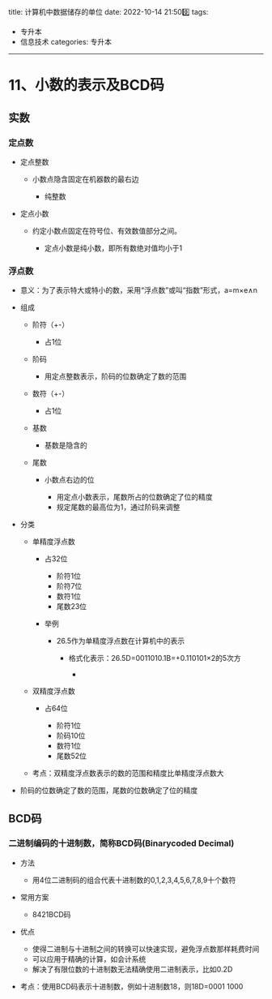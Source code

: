 title: 计算机中数据储存的单位
date: 2022-10-14 21:50:zero:
tags: 

- 专升本
- 信息技术
categories: 专升本 

---

# 11、小数的表示及BCD码

<!--moore-->

## 实数

### 定点数

- 定点整数

	- 小数点隐含固定在机器数的最右边

		- 纯整数

- 定点小数

	- 约定小数点固定在符号位、有效数值部分之间。

		- 定点小数是纯小数，即所有数绝对值均小于1

### 浮点数

- 意义：为了表示特大或特小的数，采用“浮点数”或叫“指数”形式，a=m×e∧n
- 组成

	- 阶符（+-）

		- 占1位

	- 阶码

		- 用定点整数表示，阶码的位数确定了数的范围

	- 数符（+-）

		- 占1位

	- 基数

		- 基数是隐含的

	- 尾数

		- 小数点右边的位

			- 用定点小数表示，尾数所占的位数确定了位的精度
			- 规定尾数的最高位为1，通过阶码来调整

- 分类

	- 单精度浮点数

		- 占32位

			- 阶符1位
			- 阶符7位
			- 数符1位
			- 尾数23位

		- 举例

			- 26.5作为单精度浮点数在计算机中的表示

				- 格式化表示：26.5D=0011010.1B=+0.110101×2的5次方

					- 

	- 双精度浮点数

		- 占64位

			- 阶符1位
			- 阶码10位
			- 数符1位
			- 尾数52位

	- 考点：双精度浮点数表示的数的范围和精度比单精度浮点数大

- 阶码的位数确定了数的范围，尾数的位数确定了位的精度

## BCD码

### 二进制编码的十进制数，简称BCD码(Binarycoded Decimal)

- 方法

	- 用4位二进制码的组合代表十进制数的0,1,2,3,4,5,6,7,8,9十个数符

- 常用方案

	- 8421BCD码

- 优点

	- 使得二进制与十进制之间的转换可以快速实现，避免浮点数那样耗费时间
	- 可以应用于精确的计算，如会计系统
	- 解决了有限位数的十进制数无法精确使用二进制表示，比如0.2D

- 考点：使用BCD码表示十进制数，例如十进制数18，则18D=0001 1000

